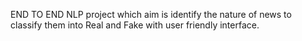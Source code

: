 END TO END NLP project which aim is identify the nature of news to classify them into Real and Fake with user friendly interface.
